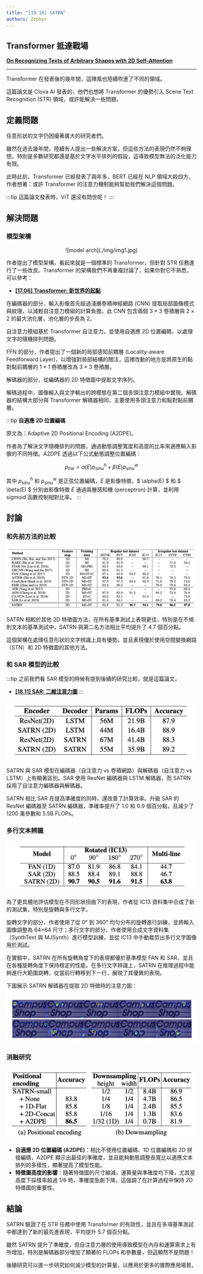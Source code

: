 ```yaml
---
title: "[19.10] SATRN"
authors: Zephyr
---
```


## Transformer 抵達戰場

[**On Recognizing Texts of Arbitrary Shapes with 2D Self-Attention**](https://arxiv.org/abs/1910.04396)

---

Transformer 在發表後的幾年間，這陣風也陸續吹進了不同的領域。

這篇論文是 Clova AI 發表的，他們也想將 Transformer 的優勢引入 Scene Text Recognition (STR) 領域，或許能解決一些問題。

## 定義問題

任意形狀的文字仍困擾著廣大的研究者們。

雖然在過去幾年間，陸續有人提出一些解決方案，但這些方法的表現仍然不夠理想。特別是多數研究都還是基於文字水平排列的假設，這導致模型無法的泛化能力有限。

此時此刻，Transformer 已經發表了兩年多，BERT 已經在 NLP 領域大殺四方，作者想著：或許 Transformer 的注意力機制能夠幫助我們解決這個問題。

:::tip
這篇論文發表時，ViT 還沒有問世呢！
:::

## 解決問題

### 模型架構

<div align="center">
<figure style={{"width": "70%"}}>
![model arch](./img/img1.jpg)
</figure>
</div>

作者提出了模型架構，看起來就是一個標準的 Transformer，但針對 STR 任務進行了一些改良。Transformer 的架構我們不再重複討論了，如果你對它不熟悉，可以參考：

- [**[17.06] Transformer: 新世界的起點**](../../transformers/1706-transformer/index.md)

在編碼器的部分，輸入影像首先經過淺層卷積神經網路 (CNN) 提取局部圖像模式與紋理，以減輕自注意力模組的計算負擔。此 CNN 包含兩個 $3 \times 3$ 卷積層與 $2 \times 2$ 的最大池化層，池化層的步長為 2。

自注意力模組基於 Transformer 自注意力，並使用自適應 2D 位置編碼，以處理文字的隨機排列問題。

FFN 的部分，作者提出了一個新的局部感知前饋層 (Locality-aware Feedforward Layer)，以增強對局部結構的關注，這裡改動的地方是將原生的點對點前饋層的 $1 \times 1$ 卷積層改為 $3 \times 3$ 卷積層。

解碼器的部分，從編碼器的 2D 特徵圖中提取文字序列。

解碼過程中，圖像輸入與文字輸出的跨模態在第二個多頭注意力模組中實現。解碼器的結構大部分與 Transformer 解碼器相同，主要使用多頭注意力和點對點前饋層。

:::tip
**自適應 2D 位置編碼**

原文為：Adaptive 2D Positional Encoding (A2DPE)。

作者為了解決文字隨機排列的問題，通過動態調整寬度和高度的比率來適應輸入影像的不同特徵。A2DPE 透過以下公式動態調整位置編碼：

$$
p_{hw} = \alpha(E) p_{\text{sinu}}^h + \beta(E) p_{\text{sinu}}^w
$$

其中 $p_{\text{sinu}}^h$ 和 $p_{\text{sinu}}^w$ 是正弦位置編碼，$E$ 是影像特徵，$ \alpha(E) $ 和 $ \beta(E) $ 分別由影像特徵 $E$ 通過兩層感知機 (perceptron) 計算，並利用 sigmoid 函數控制相對比率。
:::

## 討論

### 和先前方法的比較

![comp](./img/img3.jpg)

SATRN 相較於其他 2D 特徵圖方法，在所有基準測試上表現更佳，特別是在不規則文本的基準測試中，SATRN 與第二名方法相比平均提升了 4.7 個百分點。

這個架構在處理任意形狀的文字辨識上具有優勢，並且表現優於使用空間變換網路（STN）和 2D 特徵圖的其他方法。

### 和 SAR 模型的比較

:::tip
之前我們看 SAR 模型的時候有提到後續的研究比較，就是這篇論文。

- [**[18.11] SAR: 二維注意力圖**](../1811-sar/index.md)
  :::

![sar](./img/img4.jpg)

SATRN 與 SAR 模型在編碼器（自注意力 vs 卷積網路）與解碼器（自注意力 vs LSTM）上有顯著區別。SAR 使用 ResNet 編碼器與 LSTM 解碼器，而 SATRN 採用了自注意力編碼器與解碼器。

SATRN 相比 SAR 在提高準確度的同時，還改善了計算效率。升級 SAR 的 ResNet 編碼器至 SATRN 編碼器，準確率提升了 1.0 和 0.9 個百分點，且減少了 1200 萬參數和 5.5B FLOPs。

### 多行文本辨識

![multi](./img/img10.jpg)

為了更具體地評估模型在不同形狀扭曲下的表現，作者從 IC13 資料集中合成了新的測試集，特別是旋轉與多行文字。

旋轉文字的部分，作者使用了從 0° 到 360° 均勻分布的旋轉進行訓練，並將輸入圖像調整為 64×64 尺寸；多行文字的部分，作者使用合成文字資料集（SynthText 與 MJSynth）進行模型訓練，並從 IC13 中手動裁剪出多行文字圖像用於測試。

在實驗中，SATRN 在所有旋轉角度下的表現都優於基準模型 FAN 和 SAR，並且在各種旋轉角度下保持穩定的性能。在多行文字辨識上，SATRN 在推理過程中能夠進行大範圍跳轉，從當前行轉移到下一行，展現了其優異的表現。

下圖展示 SATRN 解碼器在提取 2D 特徵時的注意力圖：

![multi](./img/img11.jpg)

### 消融研究

![ablation](./img/img7.jpg)

- **自適應 2D 位置編碼 (A2DPE)**：相比不使用位置編碼、1D 位置編碼和 2D 拼接編碼，A2DPE 顯示出最佳的準確度，並且能夠動態調整長寬比以適應文本排列的多樣性，顯著提高了模型性能。
- **特徵圖高度的影響**：隨著特徵圖的尺寸縮減，運算量與準確度均下降，尤其當高度下採樣率超過 1/8 時，準確度急劇下降，這強調了在計算過程中保持 2D 特徵圖的重要性。

## 結論

SATRN 驗證了在 STR 任務中使用 Transformer 的有效性，並且在多項基準測試中都達到了新的最先進表現，平均提升 5.7 個百分點。

雖然 SATRN 提升了準確度，但自注意力層的使用導致模型在內存和運算需求上有所增加，特別是解碼器部分增加了顯著的 FLOPs 和參數量，但這顯然不是問題！

後續研究可以進一步研究如何減少模型的計算量，以應用於更多的實際應用場景。
